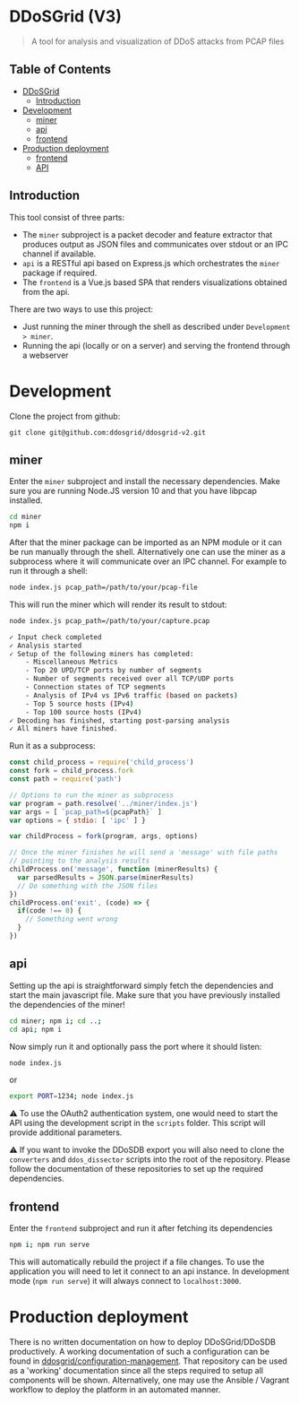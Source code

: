 # DDoSGrid (V3)
> A tool for analysis and visualization of DDoS attacks from PCAP files

## Table of Contents

   * [DDoSGrid](#ddosgrid)
      * [Introduction](#introduction)
   * [Development](#development)
      * [miner](#miner)
      * [api](#api)
      * [frontend](#frontend)
   * [Production deployment](#production-deployment)
      * [frontend](#frontend-1)
      * [API](#api-1)

## Introduction

This tool consist of three parts:
* The `miner` subproject is a packet decoder and feature extractor that produces output as JSON files and communicates over stdout or an IPC channel if available.
* `api` is a RESTful api based on Express.js which orchestrates the `miner` package if required.
* The `frontend` is a Vue.js based SPA that renders visualizations obtained from the api.

There are two ways to use this project:
* Just running the miner through the shell as described under `Development > miner`.
* Running the api (locally or on a server) and serving the frontend through a webserver

# Development

Clone the project from github:
```
git clone git@github.com:ddosgrid/ddosgrid-v2.git
```

## miner
Enter the `miner` subproject and install the necessary dependencies. Make sure you are running Node.JS version 10 and that you have libpcap installed.
```bash
cd miner
npm i
```
After that the miner package can be imported as an NPM module or it can be run manually through the shell. Alternatively one can use the miner as a subprocess where it will communicate over an IPC channel.
For example to run it through a shell:
```bash
node index.js pcap_path=/path/to/your/pcap-file
```
This will run the miner which will render its result to stdout:
```bash
node index.js pcap_path=/path/to/your/capture.pcap

✓ Input check completed
✓ Analysis started
✓ Setup of the following miners has completed:
	- Miscellaneous Metrics
	- Top 20 UPD/TCP ports by number of segments
	- Number of segments received over all TCP/UDP ports
	- Connection states of TCP segments
	- Analysis of IPv4 vs IPv6 traffic (based on packets)
	- Top 5 source hosts (IPv4)
	- Top 100 source hosts (IPv4)
✓ Decoding has finished, starting post-parsing analysis
✓ All miners have finished.

```

Run it as a subprocess:
```javascript
const child_process = require('child_process')
const fork = child_process.fork
const path = require('path')

// Options to run the miner as subprocess
var program = path.resolve('../miner/index.js')
var args = [ `pcap_path=${pcapPath}` ]
var options = { stdio: [ 'ipc' ] }

var childProcess = fork(program, args, options)

// Once the miner finishes he will send a 'message' with file paths
// pointing to the analysis results
childProcess.on('message', function (minerResults) {
  var parsedResults = JSON.parse(minerResults)
  // Do something with the JSON files
})
childProcess.on('exit', (code) => {
  if(code !== 0) {
    // Something went wrong
  }
})
```

## api
Setting up the api is straightforward simply fetch the dependencies and start the main javascript file. Make sure that you have previously installed the dependencies of the miner!
```bash
cd miner; npm i; cd ..;
cd api; npm i
```
Now simply run it and optionally pass the port where it should listen:
```bash
node index.js
```
or
```bash
export PORT=1234; node index.js
```
:warning: To use the OAuth2 authentication system, one would need to start the API using the development script in the `scripts` folder. This script will provide additional parameters.

:warning: If you want to invoke the DDoSDB export you will also need to clone the `converters` and `ddos_dissector` scripts into the root of the repository. Please follow the documentation of these repositories to set up the required dependencies.

## frontend
Enter the `frontend` subproject and run it after fetching its dependencies
```bash
npm i; npm run serve
```
This will automatically rebuild the project if a file changes. 
To use the application you will need to let it connect to an api instance.
In development mode (`npm run serve`) it will always connect to `localhost:3000`.

# Production deployment
There is no written documentation on how to deploy DDoSGrid/DDoSDB productively. A working documentation of such a configuration can be found in [ddosgrid/configuration-management](https://github.com/ddosgrid/configuration-management). That repository can be used as a 'working' documentation since all the steps required to setup all components will be shown. Alternatively, one may use the Ansible / Vagrant workflow to deploy the platform in an automated manner.
